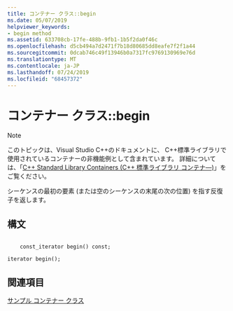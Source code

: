 ```yaml
---
title: コンテナー クラス::begin
ms.date: 05/07/2019
helpviewer_keywords:
- begin method
ms.assetid: 633708cb-17fe-488b-9fb1-1b5f2da0f46c
ms.openlocfilehash: d5cb494a7d2471f7b18d80685dd8eafe7f2f1a44
ms.sourcegitcommit: 0dcab746c49f13946b0a7317fc9769130969e76d
ms.translationtype: MT
ms.contentlocale: ja-JP
ms.lasthandoff: 07/24/2019
ms.locfileid: "68457372"
---
```

# <a name="container-classbegin"></a>コンテナー クラス::begin

> [!NOTE]
> このトピックは、Visual Studio C++のドキュメントに、 C++標準ライブラリで使用されているコンテナーの非機能例として含まれています。 詳細については、「[C++ Standard Library Containers (C++ 標準ライブラリ コンテナ―)](../standard-library/stl-containers.md)」をご覧ください。

シーケンスの最初の要素 (または空のシーケンスの末尾の次の位置) を指す反復子を返します。

## <a name="syntax"></a>構文

```

    const_iterator begin() const;

iterator begin();
```

## <a name="see-also"></a>関連項目

[サンプル コンテナー クラス](../standard-library/sample-container-class.md)
